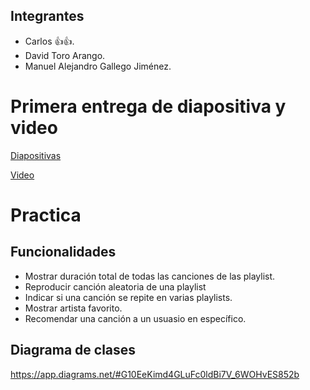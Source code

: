 ## Integrantes

- Carlos 👍👍.
- David Toro Arango.
- Manuel Alejandro Gallego Jiménez.

# Primera entrega de diapositiva y video
[Diapositivas](https://docs.google.com/presentation/d/1Aygv3Yy-H5lZ9TS758QwRc6S68pJznH9/edit?usp=sharing&ouid=105850236916942973495&rtpof=true&sd=true)

[Video](https://drive.google.com/file/d/1Av6rZAL1PsDwyk9Ba84ucZVTbWDAS9Au/view?usp=sharing)
# Practica

## Funcionalidades
- Mostrar duración total de todas las canciones de las playlist.
- Reproducir canción aleatoria de una playlist
- Indicar si una canción se repite en varias playlists.
- Mostrar artista favorito.
- Recomendar una canción a un usuasio en específico.

## Diagrama de clases
https://app.diagrams.net/#G10EeKimd4GLuFc0ldBi7V_6WOHvES852b
